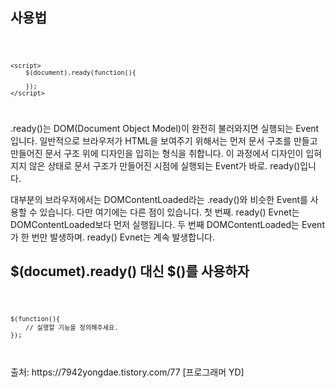 ## 사용법
<code>

    <script>
        $(document).ready(function(){

        });
    </script>

</code>

 .ready()는 DOM(Document Object Model)이 완전히 불러와지면 실행되는 Event입니다. 일반적으로 브라우저가 HTML을 보여주기 위해서는 먼저 문서 구조를 만들고 만들어진 문서 구조 위에 디자인을 입히는 형식을 취합니다. 이 과정에서 디자인이 입혀지지 않은 상태로 문서 구조가 만들어진 시점에 실행되는 Event가 바로. ready()입니다.

대부분의 브라우저에서는 DOMContentLoaded라는 .ready()와 비슷한 Event를 사용할 수 있습니다. 다만 여기에는 다른 점이 있습니다. 첫 번째. ready() Evnet는 DOMContentLoaded보다 먼저 실행됩니다. 두 번째 DOMContentLoaded는 Event가 한 번만 발생하며. ready() Evnet는 계속 발생합니다.

## $(documet).ready() 대신 $()를 사용하자

<code>

    $(function(){ 
        // 실행할 기능을 정의해주세요. 
    });

</code>

<br>
출처: https://7942yongdae.tistory.com/77 [프로그래머 YD]
